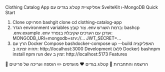 Clothing Catalog App
אפליקציית קטלוג בגדים עם SvelteKit ו-MongoDB
Quick Start
1. Clone הפרויקט
bashgit clone <repository-url>
cd clothing-catalog-app
2. הגדר environment variables
צור קובץ .env ברמת השורש:
bashcp .env.example .env
ועדכן עם הערכים שקיבלת בנפרד:
MONGODB_URI=mongodb+srv://...
JWT_SECRET=...
3. הרץ עם Docker Compose
bashdocker-compose up --build
האפליקציה תהיה זמינה ב: http://localhost:3000
Development (ללא Docker)
bashnpm install
npm run dev
זמין ב: http://localhost:5173
Features

🔐 הרשמה והתחברות
👕 קטלוג בגדים
❤️ מועדפים
✏️ הוספה ועריכה של פריטים

